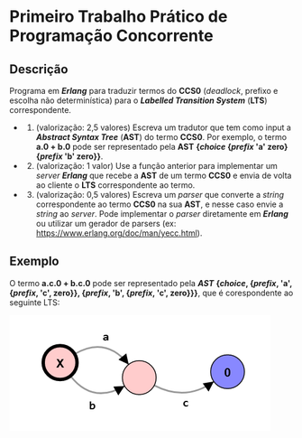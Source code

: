 # Primeiro Trabalho Prático de **Programação Concorrente**

## Descrição 

Programa em **_Erlang_** para traduzir termos do **CCS0** (_deadlock_, prefixo e escolha não determinística) para o **_Labelled Transition System_** (**LTS**) correspondente.

- 1) (valorização: 2,5 valores) Escreva um tradutor que tem como input a **_Abstract Syntax Tree_** (**AST**) do termo **CCS0**.
Por exemplo, o termo **a.0 + b.0** pode ser representado pela **AST** **{_choice_ {_prefix_ 'a' zero} {_prefix_ 'b' zero}}**.

- 2) (valorização: 1 valor) Use a função anterior para implementar um _server_ **_Erlang_** que recebe a **AST** de um termo **CCS0** e envia de volta ao cliente o **LTS** correspondente ao termo.

- 3) (valorização: 0,5 valores) Escreva um _parser_ que converte a _string_ correspondente ao termo **CCS0** na sua **AST**, e nesse caso envie a _string_ ao _server_. Pode implementar o _parser_ diretamente em **_Erlang_** ou utilizar um gerador de parsers (ex: https://www.erlang.org/doc/man/yecc.html).

## Exemplo

O termo **a.c.0 + b.c.0** pode ser representado pela **_AST_** **{_choice_, {_prefix_, 'a', {_prefix_, 'c', zero}}, {_prefix_, 'b', {_prefix_, 'c', zero}}}**, que é corespondente ao seguinte LTS:

![My Image](./ac0+bc0.png)